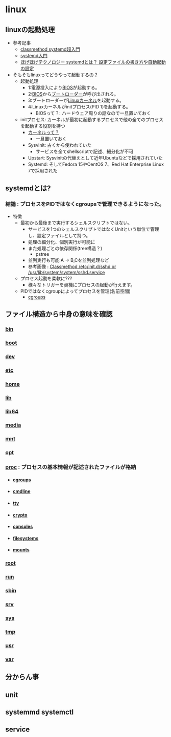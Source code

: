 # linux

## linuxの起動処理

* 参考記事
  * [classmethod systemd超入門](https://dev.classmethod.jp/articles/systemd-getting-started/)
  * [systemd入門](https://qiita.com/s_szk/items/1c8fff34aa5ea744dba9)
  * [ほげほげテクノロジー systemdとは？ 設定ファイルの書き方や自動起動の設定](https://hogetech.info/linux/base/systemd)
* そもそもlinuxってどうやって起動するの？
  * 起動処理
    * 1:電源投入により[BIOS](https://wa3.i-3-i.info/word12418.html)が起動する。
    * 2:[BIOS](https://wa3.i-3-i.info/word12418.html)から[ブートローダー](https://wa3.i-3-i.info/word15558.html)が呼び出される。
    * 3:ブートローダーが[Linuxカーネル](https://hogetech.info/linux/kernel/basic1)を起動する。
    * 4:Linuxカーネルがinitプロセス(PID 1)を起動する。
      * BIOSって？: ハードウェア周りの話なので一旦置いておく
  * initプロセス: カーネルが最初に起動するプロセスで他の全てのプロセスを起動する役割を持つ
    * [カーネルって？](https://hogetech.info/linux/kernel/basic1)
      * 一旦置いておく
    * Sysvinit: 古くから使われていた 
      * サービスを全てshellscriptで記述、細分化が不可
    * Upstart: Sysvinitの代替えとして近年Ubuntuなどで採用されていた
    * Systemd: そしてFedora 15やCentOS 7、Red Hat Enterprise Linux 7で採用された

## systemdとは?

### 結論 : プロセスをPIDではなくcgroupsで管理できるようになった。

* 特徴 
  * 最初から最後まで実行するシェルスクリプトではない。
    * サービスを1つのシェルスクリプトではなくUnitという単位で管理し、設定ファイルとして持つ。
    * 処理の細分化、個別実行が可能に
    * また処理ごとの依存関係(tree構造？)
      * pstree
    * 並列実行も可能 A → B,Cを並列処理など
    * 参考画像 : [Classmethod /etc/init.d/sshd or /usr/lib/system/system/sshd.service](https://cdn-ssl-devio-img.classmethod.jp/wp-content/uploads/2015/02/16b644d51d9196c8d6912f1cd86d32f3.png?_ga=2.107428802.1556591799.1666764705-2049168855.1664779881)
  * プロセス起動を柔軟に???
    * 様々なトリガーを契機にプロセスの起動が行えます。
  * PIDではなくcgroupによってプロセスを管理(名前空間)
    * [cgroups](https://wiki.archlinux.jp/index.php/Cgroups?rdfrom=https%3A%2F%2Fwiki.archlinux.org%2Findex.php%3Ftitle%3DCgroups_%28%25E6%2597%25A5%25E6%259C%25AC%25E8%25AA%259E%29%26redirect%3Dno)

## ファイル構造から中身の意味を確認

### [bin](https://github.com/shuto-niimi-intern/linux/blob/main/bin)

### [boot](https://github.com/shuto-niimi-intern/linux/blob/main/boot)

### [dev](https://github.com/shuto-niimi-intern/linux/blob/main/dev)

### [etc](https://github.com/shuto-niimi-intern/linux/blob/main/etc)

### [home](https://github.com/shuto-niimi-intern/linux/blob/main/home)

### [lib](https://github.com/shuto-niimi-intern/linux/blob/main/lib)

### [lib64](https://github.com/shuto-niimi-intern/linux/blob/main/lib64)

### [media](https://github.com/shuto-niimi-intern/linux/blob/main/media)

### [mnt](https://github.com/shuto-niimi-intern/linux/blob/main/mnt)

### [opt](https://github.com/shuto-niimi-intern/linux/blob/main/opt)

### [proc](https://github.com/shuto-niimi-intern/linux/blob/main/proc/proc.md) : プロセスの基本情報が記述されたファイルが格納

* #### [cgroups](https://github.com/shuto-niimi-intern/linux/blob/main/proc/cgroups/cgroups.md)
* #### [cmdline](https://github.com/shuto-niimi-intern/linux/blob/main/proc/cmdline.md)
* #### [tty](https://github.com/shuto-niimi-intern/linux/blob/main/proc/tty.md)
* #### [crypto](https://github.com/shuto-niimi-intern/linux/blob/main/proc/crypto/crypto.md)
* #### [consoles](https://github.com/shuto-niimi-intern/linux/blob/main/proc/consoles.md)
* #### [filesystems](https://github.com/shuto-niimi-intern/linux/blob/main/proc/filesystems.md)
* #### [mounts](https://github.com/shuto-niimi-intern/linux/blob/main/proc/mounts.md)

### [root](/root)

### [run](/run)

### [sbin](/sbin)

### [srv](/srv)

### [sys](/sys)

### [tmp](/tmp)

### [usr](/usr)

### [var](/var)

## 分からん事

## unit

## systemmd systemctl

## service

